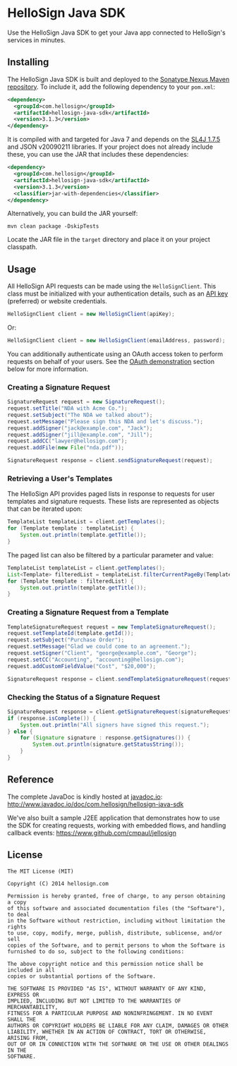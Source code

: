 # HelloSign Java SDK

Use the HelloSign Java SDK to get your Java app connected to HelloSign's services in minutes.

## Installing

The HelloSign Java SDK is built and deployed to the [Sonatype Nexus Maven repository](https://oss.sonatype.org/#nexus-search;quick~hellosign). To include it, add the following dependency to your `pom.xml`:

```xml
<dependency>
  <groupId>com.hellosign</groupId>
  <artifactId>hellosign-java-sdk</artifactId>
  <version>3.1.3</version>
</dependency>
```

It is compiled with and targeted for Java 7 and depends on the [SL4J 1.7.5](http://www.slf4j.org/) and JSON v20090211 libraries. If your project does not already include these, you can use the JAR that includes these dependencies:

```xml
<dependency>
  <groupId>com.hellosign</groupId>
  <artifactId>hellosign-java-sdk</artifactId>
  <version>3.1.3</version>
  <classifier>jar-with-dependencies</classifier>
</dependency>
```

Alternatively, you can build the JAR yourself:

    mvn clean package -DskipTests

Locate the JAR file in the `target` directory and place it on your project classpath.

## Usage

All HelloSign API requests can be made using the `HelloSignClient`. This class must be initialized with your authentication details, such as an [API key](https://www.hellosign.com/home/myAccount/current_tab/integrations#api) (preferred) or website credentials.

```java
HelloSignClient client = new HelloSignClient(apiKey);
```

Or:

```java
HelloSignClient client = new HelloSignClient(emailAddress, password);
```

You can additionally authenticate using an OAuth access token to perform requests on behalf of your users. See the [OAuth demonstration](#enabling-oauth) section below for more information.

### Creating a Signature Request
```java
SignatureRequest request = new SignatureRequest();
request.setTitle("NDA with Acme Co.");
request.setSubject("The NDA we talked about");
request.setMessage("Please sign this NDA and let's discuss.");
request.addSigner("jack@example.com", "Jack");
request.addSigner("jill@example.com", "Jill");
request.addCC("lawyer@hellosign.com");
request.addFile(new File("nda.pdf"));

SignatureRequest response = client.sendSignatureRequest(request);
```

### Retrieving a User's Templates
The HelloSign API provides paged lists in response to requests for user templates and signature requests. These lists are represented as objects that can be iterated upon:

```java
TemplateList templateList = client.getTemplates();
for (Template template : templateList) {
    System.out.println(template.getTitle());
}
```

The paged list can also be filtered by a particular parameter and value:

```java
TemplateList templateList = client.getTemplates();
List<Template> filteredList = templateList.filterCurrentPageBy(Template.TEMPLATE_TITLE, "W-2 for 2014");
for (Template template : filteredList) {
    System.out.println(template.getTitle());
}
```

### Creating a Signature Request from a Template
```java
TemplateSignatureRequest request = new TemplateSignatureRequest();
request.setTemplateId(template.getId());
request.setSubject("Purchase Order");
request.setMessage("Glad we could come to an agreement.");
request.setSigner("Client", "george@example.com", "George");
request.setCC("Accounting", "accounting@hellosign.com");
request.addCustomFieldValue("Cost", "$20,000");

SignatureRequest response = client.sendTemplateSignatureRequest(request);
```

### Checking the Status of a Signature Request

``` java
SignatureRequest response = client.getSignatureRequest(signatureRequestId);
if (response.isComplete()) {
    System.out.println("All signers have signed this request.");
} else {
    for (Signature signature : response.getSignatures()) {
        System.out.println(signature.getStatusString());
    }
}
```

## Reference

The complete JavaDoc is kindly hosted at [javadoc.io](http://www.javadoc.io/):
http://www.javadoc.io/doc/com.hellosign/hellosign-java-sdk

We've also built a sample J2EE application that demonstrates how to use the SDK for creating requests, working with embedded flows, and handling callback events:
https://www.github.com/cmpaul/jellosign

## License

```
The MIT License (MIT)

Copyright (C) 2014 hellosign.com

Permission is hereby granted, free of charge, to any person obtaining a copy
of this software and associated documentation files (the "Software"), to deal
in the Software without restriction, including without limitation the rights
to use, copy, modify, merge, publish, distribute, sublicense, and/or sell
copies of the Software, and to permit persons to whom the Software is
furnished to do so, subject to the following conditions:

The above copyright notice and this permission notice shall be included in all
copies or substantial portions of the Software.

THE SOFTWARE IS PROVIDED "AS IS", WITHOUT WARRANTY OF ANY KIND, EXPRESS OR
IMPLIED, INCLUDING BUT NOT LIMITED TO THE WARRANTIES OF MERCHANTABILITY,
FITNESS FOR A PARTICULAR PURPOSE AND NONINFRINGEMENT. IN NO EVENT SHALL THE
AUTHORS OR COPYRIGHT HOLDERS BE LIABLE FOR ANY CLAIM, DAMAGES OR OTHER
LIABILITY, WHETHER IN AN ACTION OF CONTRACT, TORT OR OTHERWISE, ARISING FROM,
OUT OF OR IN CONNECTION WITH THE SOFTWARE OR THE USE OR OTHER DEALINGS IN THE
SOFTWARE.
```
